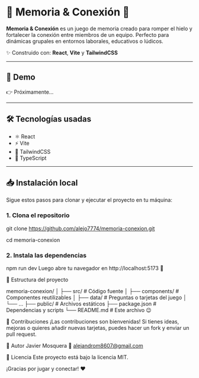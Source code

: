 # 🧠 Memoria & Conexión 🎯

**Memoria & Conexión** es un juego de memoria creado para romper el hielo y fortalecer la conexión entre miembros de un equipo. Perfecto para dinámicas grupales en entornos laborales, educativos o lúdicos.

✨ Construido con: **React**, **Vite** y **TailwindCSS**

---

## 🚀 Demo

👉 Próximamente...

---

## 🛠️ Tecnologías usadas

- ⚛️ React
- ⚡ Vite
- 🎨 TailwindCSS
- 🧩 TypeScript

---

## 📥 Instalación local

Sigue estos pasos para clonar y ejecutar el proyecto en tu máquina:

### 1. Clona el repositorio

git clone https://github.com/alejo7774/memoria-conexion.git

cd memoria-conexion

### 2. Instala las dependencias
npm run dev
Luego abre tu navegador en http://localhost:5173 🚀


📂 Estructura del proyecto

memoria-conexion/
│
├── src/                # Código fuente
│   ├── components/     # Componentes reutilizables
│   ├── data/           # Preguntas o tarjetas del juego
│   └── ...
├── public/             # Archivos estáticos
├── package.json        # Dependencias y scripts
└── README.md           # Este archivo 😉

🤝 Contribuciones
¡Las contribuciones son bienvenidas! Si tienes ideas, mejoras o quieres añadir nuevas tarjetas, puedes hacer un fork y enviar un pull request.

🧠 Autor
Javier Mosquera
📧 alejandrom8607@gmail.com

📝 Licencia
Este proyecto está bajo la licencia MIT.

¡Gracias por jugar y conectar! ❤️
